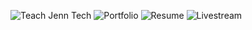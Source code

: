 ![Teach Jenn Tech](https://user-images.githubusercontent.com/77285384/215361337-f76e29a4-7a39-4230-83e6-4a9069940bb2.jpeg)
![Portfolio](https://user-images.githubusercontent.com/77285384/215361357-dd34e872-8100-4405-8485-9c34193aaaaa.png)
![Resume](https://user-images.githubusercontent.com/77285384/215361359-cd089fe0-c931-485f-87b9-978b794e8660.png)
![Livestream](https://user-images.githubusercontent.com/77285384/215361360-4c7ff720-58a7-4ce1-8bd0-d13d6dd7d2d3.png)
